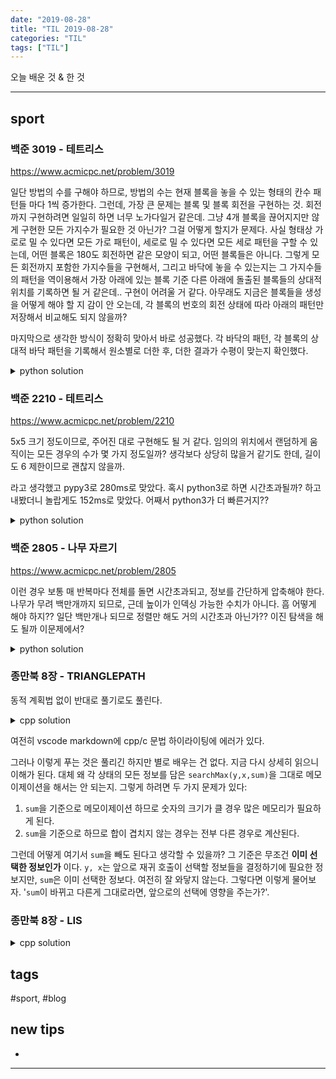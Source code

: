 ```yaml
---
date: "2019-08-28"
title: "TIL 2019-08-28"
categories: "TIL"
tags: ["TIL"]
---
```


오늘 배운 것 & 한 것

----------

## sport

### 백준 3019 - 테트리스

<https://www.acmicpc.net/problem/3019>

일단 방법의 수를 구해야 하므로,
방법의 수는 현재 블록을 놓을 수 있는 형태의 칸수 패턴들 마다 1씩 증가한다.
그런데, 가장 큰 문제는 블록 및 블록 회전을 구현하는 것.
회전까지 구현하려면 일일히 하면 너무 노가다일거 같은데.
그냥 4개 블록을 끊어지지만 않게 구현한 모든 가지수가 필요한 것 아닌가?
그걸 어떻게 할지가 문제다.
사실 형태상 가로로 밀 수 있다면 모든 가로 패턴이, 세로로 밀 수 있다면 모든 세로 패턴을 구할 수 있는데,
어떤 블록은 180도 회전하면 같은 모양이 되고, 어떤 블록들은 아니다.
그렇게 모든 회전까지 포함한 가지수들을 구현해서,
그리고 바닥에 놓을 수 있는지는 그 가지수들의 패턴을 역이용해서
가장 아래에 있는 블록 기준 다른 아래에 돌출된 블록들의 상대적 위치를 기록하면
될 거 같은데.. 구현이 어려울 거 같다.
아무래도 지금은 블록들을 생성을 어떻게 해야 할 지 감이 안 오는데,
각 블록의 번호의 회전 상태에 따라 아래의 패턴만 저장해서 비교해도 되지 않을까?

마지막으로 생각한 방식이 정확히 맞아서 바로 성공했다. 각 바닥의 패턴, 각 블록의 상대적 바닥 패턴을 기록해서 원소별로 더한 후, 더한 결과가 수평이 맞는지 확인했다.

<details><summary>python solution</summary>

```py
def solve():
    bottomPatterns={}
    bottomPatterns[1]=[[0],[0,0,0,0]]
    bottomPatterns[2]=[[0,0]]
    bottomPatterns[3]=[[0,0,-1],[-1,0]]
    bottomPatterns[4]=[[-1,0,0],[0,-1]]
    bottomPatterns[5]=[[0,0,0],[0,-1],[-1,0,-1],[-1,0]]
    bottomPatterns[6]=[[0,0,0],[0,0],[0,-1,-1],[-2,0]]
    bottomPatterns[7]=[[0,0,0],[0,-2],[-1,-1,0],[0,0]]
    
    patterns={1:[],2:[],3:[],4:[]}

    c,p=ria()
    maps=ria()
    for i in range(c):
        if(i+4<=c):
            patterns[4].append(maps[i:i+4])
        if(i+3<=c):
            patterns[3].append(maps[i:i+3])
        if(i+2<=c):
            patterns[2].append(maps[i:i+2])
        if(i+1<=c):
            patterns[1].append(maps[i:i+1])
    # it(patterns)

    ans = 0
    for patArr in bottomPatterns[p]:
        pattern=patterns[len(patArr)]
        for pat in pattern:
            copyPat=pat[:]
            # if(len(patArr) != len(copyPat)):
            #     it('ERROR')
            base=copyPat[0]+patArr[0]
            success=True
            # it('patArr: ', patArr, ' pattern: ', pat)
            for i in range(len(copyPat)):
                copyPat[i]+=patArr[i]
                if(base != copyPat[i]):
                    # it('Fail for this.')
                    success=False
                    break
            if(success):
                ans+=1
    print(ans)
    pass
```

</details>

### 백준 2210 - 테트리스

<https://www.acmicpc.net/problem/2210>

5x5 크기 정도이므로, 주어진 대로 구현해도 될 거 같다.
임의의 위치에서 랜덤하게 움직이는 모든 경우의 수가 몇 가지 정도일까?
생각보다 상당히 많을거 같기도 한데, 길이도 6 제한이므로 괜찮지 않을까.

라고 생각했고 pypy3로 280ms로 맞았다. 혹시 python3로 하면 시간초과될까? 하고 내봤더니 놀랍게도 152ms로 맞았다. 어째서 python3가 더 빠른거지??

<details><summary>python solution</summary>

```py
def solve():
    patset=set()
    dy=[0,0,+1,-1]
    dx=[+1,-1,0,0]
    maps=create2DArray(5,5,-1)
    for r in range(5):
        maps[r]=ria()
    def move(y,x,pat=[]):
        if(len(pat)==6):
            tup = tuple(pat)
            if(tup in patset):
                return
            patset.add(tup)
            return
        for i in range(4):
            ny,nx=y+dy[i],x+dx[i]
            # it('try ' ,ny, ' ' ,nx, ' ' , len(pat))
            if(ny<0 or ny>=5 or nx<0 or nx>=5):
                continue
            tmppat=pat[:]
            tmppat.append(maps[ny][nx])
            move(ny,nx,tmppat)
        pass

    for r in range(5):
        for c in range(5):
            move(r,c)
    
    # it(patset)
    print(len(patset))
    pass
```

</details>

### 백준 2805 - 나무 자르기

<https://www.acmicpc.net/problem/2805>

이런 경우 보통 매 반복마다 전체를 돌면 시간초과되고,
정보를 간단하게 압축해야 한다.
나무가 무려 백만개까지 되므로,
근데 높이가 인덱싱 가능한 수치가 아니다. 흠 어떻게 해야 하지??
일단 백만개나 되므로 정렬만 해도 거의 시간초과 아닌가??
이진 탐색을 해도 될까 이문제에서?

<details><summary>python solution</summary>

```py
def solve():
    n,m=ria()
    maps=ria()
    lo=0
    hi=1000000000
    def calcsum(mm):
        sums=0
        for i in range(n):
            sums+=max(maps[i]-mm,0)
        return sums
    while(lo+1<hi):
        # if(hi-lo<0.000001):
        #     break
        mid=(lo+hi)//2
        cent=calcsum(mid)
        # it('lo ',lo, ' hi ', hi, ' cent ', cent)
        if(cent<m):
            hi=mid
            continue
        else:
            lo=mid
            continue

    # it(lo,hi)
    print(round(lo))
    pass
```

</details>

### 종만북 8장 - TRIANGLEPATH

동적 계획법 없이 반대로 풀기로도 풀린다.

<details><summary>cpp solution</summary>

```cpp

int maps[101][101];

void solve()
{
    int C;
    cin >> C;
    
    for(int c=0;c<C;c++){
        int n;
        cin >> n;
        for(int r=0;r<n;r++){
            for(int c=0;c<=r;c++){
                cin >> maps[r][c];
            }
        }
        for(int r=n-2;r>=0;r--){
            for(int c=0;c<=r;c++){
                maps[r][c]=max(maps[r+1][c], maps[r+1][c+1]) + maps[r][c];
            }
        }
        // for(int r=0;r<n;r++){
        //     for(int c=0;c<=r;c++){
        //         cout << maps[r][c] << ' ';
        //     }
        //     cout << '\n';
        // }
        cout << maps[0][0] << '\n';
    }

}

```

</details>

여전히 vscode markdown에 cpp/c 문법 하이라이팅에 에러가 있다.



그러나 이렇게 푸는 것은 풀리긴 하지만 별로 배우는 건 없다. 지금 다시 상세히 읽으니 이해가 된다. 대체 왜 각 상태의 모든 정보를 담은 `searchMax(y,x,sum)`을 그대로 메모이제이션을 해서는 안 되는지. 그렇게 하려면 두 가지 문제가 있다:

1. `sum`을 기준으로 메모이제이션 하므로 숫자의 크기가 클 경우 많은 메모리가 필요하게 된다.
1. `sum`을 기준으로 하므로 합이 겹치지 않는 경우는 전부 다른 경우로 계산된다.

그런데 어떻게 여기서 `sum`을 빼도 된다고 생각할 수 있을까? 그 기준은 무조건 **이미 선택한 정보인가** 이다. `y, x`는 앞으로 재귀 호출이 선택할 정보들을 결정하기에 필요한 정보지만, `sum`은 이미 선택한 정보다. 여전히 잘 와닿지 않는다. 그렇다면 이렇게 물어보자. '`sum`이 바뀌고 다른게 그대로라면, 앞으로의 선택에 영향을 주는가?'.

### 종만북 8장 - LIS

<details><summary>cpp solution</summary>

```cpp

int arr[505];
int mins[505];

// 역시 cache를 505x505로 하니 메모리 초과가 되버리는거 같다.
// 그렇다면, 그냥 모든 수 500가지에 대해, 그 수를 기준으로 치고, 500개 중 넘는 걸 세는 것을 해서
// 최대 길이를 저장한다면? 시간복잡도 500*500*50=250000*50=1250,0000 cpp로는 충분할지도. 하지만 이건
// 전혀 동적계획이 아닌데.. 아니, 넘는 걸 센다고 해도 그게 그대로 길이가 되지 않는구나..
// 현재 쓰는 코드도 start를 지정하면 cache에서 start를 뺄 수 있는것 아닌가?
// 음 역시 len은 선택해온 정보고, start는 앞으로 선택을 결정하는 정보니 len을 지워야 하는건가??
// 그렇지만 len 없이 어떻게 점화식을 나타내지?

// 사실 기억으론 배열에 인덱스에 해당하는 길이의 최대한 작은 수를 저장하는 방식으로 관리하는 것으로 기억나긴 하는데.. 그건 그냥 기억으로 푸는 것일 뿐. 왜 그렇게 해야 하는지 스스로 논리적으로 유도하기가 힘들다.
// 

void solve()
{
    int C;
    cin >> C;
    
    for(int c=0;c<C;c++){
        cin >> n;
        // 어떻게 풀었었는지 까먹었다.
        for(int t=0;t<n;t++){
            cin >> arr[t];
            mins[t]=BIG;
        }

        // 특정 수를 선택하면, 기준 수가 늘어나버리고,
        // 선택하지 않으면 길이가 짧아진다.
        // 즉, 길이가 길거나 선택 수가 작은 정보들을 우선순위 큐를 사용하여 관리한다면?
        // 아니면, 각 길이별로 배열에, 그 최소 선택수를 저장하여 관리하면서,
        // 높은 수를 만나게 되면 길이+1 칸에 그 높은수를 저장한다면?,
        // 그러면 특정 수에 대해 어느 칸에 더할 수 있는지 매 번 찾아야 한다..
        
        int ans=0;
        for(int i=0;i<n;i++){
            int cur = arr[i];
            int j=0;
            while(j<n){
                if(cur<mins[j]){
                    if(j+1>ans){
                        ans=j+1;
                    }
                    mins[j]=cur;
                    break;
                }
                j++;
            }
            // if(cur < mins[ans-1]){
            //     mins[ans-1]=cur;
            // }

        }

        // for(int k=0;k<n;k++){
        //     if(mins[k]==BIG){
        //         ans=k;
        //     }
        // }
        cout << ans << '\n';
    }

}
```

분명 위의 문제는 최적 부분 구조에 이전의 기록인 합산이 포함되지 않는 구조여서 뺄 수 있었지만, 이번 문제에서는 특정 위치에서 특정 start가 정해져도 최대 길이인지 결정하려면 현재 길이가 필요해지고, 현재 길이를 캐시하려고 하면 메모리가 너무 늘어나버리는 문제가 있었다. 나는 반드시 재귀를 호출할 때 인덱스 0부터 시작해야한다고 생각해서 시그니쳐를 `search(int cur, int start, int sum)` 이런 식으로 생각해서, 인덱스를 증가하면서 이전 수와 비교 (또는 현재 수 기준 다음 수와 비교)하여 감소했으면, 초기화하거나, 그대로 진행하는 것 중의 최대, 증가했으면, 선택하거나, 그대로 진행하는것 중의 최대 이렇게 4가지 선택을 해서 계산하게 했으나 시간초과가 났다.

그냥 바깥 반복문에서 모든 start를 시도하게 하면, 또 그 search에서 현 start 이상의 다른 start를 지정하는 식으로 호출될 수 있다. 그리고 그렇게 `search(int start)`를 `start` 값 이상의 lis라고 정의하면 `sum`도 필요 없게 된다. 어째서 그럴까? 어떻게 해야 이런 풀이를 생각해낼 수 있을까..

배울 기법:

- `S[-1]=-inf`같은 식으로 지정하여, 바깥 반복문을 돌면서 최대값을 찾아야 하는 것을 -1을 호출하여 모든 경우를 다시 호출하게 만들기(?)

</details>

## tags

\#sport, #blog

## new tips

-

<!---->



----------
